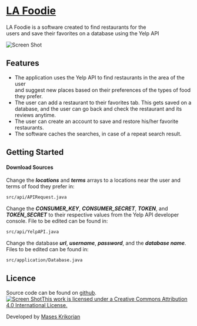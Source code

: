 # [LA Foodie](http://www.masesk.com)

LA Foodie is a software created to find restaurants for the<br>
users and save their favorites on a database using the Yelp API<br>

![Screen Shot](http://masesk.com/img/4.jpg)


## Features

* The application uses the Yelp API to find restaurants in the area of the user<br>
and suggest new places based on their preferences of the types of food they prefer.
* The user can add a restaurant to their favorites tab. This gets saved on a database, and the user can go back and check the restaurant and its reviews anytime.
* The user can create an account to save and restore his/her favorite restaurants.
* The software caches the searches, in case of a repeat search result.



## Getting Started


#### Download Sources

Change the ***locations*** and ***terms*** arrays to a locations near the user and terms of food they prefer in:

```bash
src/api/APIRequest.java
```

Change the ***CONSUMER_KEY***, ***CONSUMER_SECRET***, ***TOKEN***, and ***TOKEN_SECRET*** to their respective values from the Yelp API developer console. File to be edited can be found in:
```bash
src/api/YelpAPI.java
```
Change the database ***url***, ***username***, ***password***, and the ***database name***. Files to be edited can be found in:

```bash
src/application/Database.java
```

## Licence

Source code can be found on [github](https://github.com/georgeOsdDev/markdown-edit). <br>
[![Screen Shot](https://licensebuttons.net/l/by/4.0/88x31.png)This work is licensed under a Creative Commons Attribution 4.0 International License.](https://creativecommons.org/licenses/by/4.0/)

Developed by [Mases Krikorian](http://masesk.com)

    
